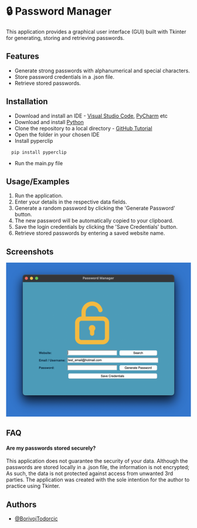 
# 🔒 Password Manager

This application provides a graphical user interface (GUI) built with Tkinter for generating, storing and retrieving passwords.

 

## Features

- Generate strong passwords with alphanumerical and special characters.
- Store password credentials in a .json file.
- Retrieve stored passwords.


## Installation

- Download and install an IDE - [Visual Studio Code](https://code.visualstudio.com/), [PyCharm](https://www.jetbrains.com/pycharm/) etc
- Download and install [Python](https://www.python.org/downloads/)
- Clone the repository to a local directory - [GitHub Tutorial](https://docs.github.com/en/repositories/creating-and-managing-repositories/cloning-a-repository)
- Open the folder in your chosen IDE 
- Install pyperclip
```
  pip install pyperclip
```
- Run the main.py file

    
## Usage/Examples

1. Run the application.
2. Enter your details in the respective data fields.
3. Generate a random password by clicking the 'Generate Password' button.
4. The new password will be automatically copied to your clipboard.
3. Save the login credentials by clicking the 'Save Credentials' button.
4. Retrieve stored passwords by entering a saved website name.

## Screenshots

![App Screenshot](./password_manager_screenshot.png)


## FAQ

#### Are my passwords stored securely?

This application does not guarantee the security of your data. Although the passwords are stored locally in a .json file, the information is not encrypted; As such, the data is not protected against access from unwanted 3rd parties. The application was created with the sole intention for the author to practice using Tkinter.


## Authors

- [@BorivojTodorcic](https://github.com/BorivojTodorcic/)

